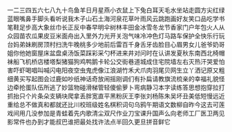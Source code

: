 一二三四五六七八九十鸟鱼羊日月星燕小衣鼠上下兔白耳天毛水坐站走圆方尖红绿蓝眼嘴鼻手脚头看听说我木子山石土海河泉花草叶雨风云跳跑画好友笑口品吃学书笔鞋足步高大象丝巾长正反中春早明伞树林丰田金冰雪冬龙节香家门户年包火人从众园苗农瓜果皮豆米面舟出入里外力光开关泡气味冷冲色灯马路车保护全快乐行玩台妈弟妹刷房顶村扫洗牛晚桃多少地前后雷百千身舌牙齿脸目心眉男女儿爸爷奶哥姐你他她窗屋床盆盘桌汤饭菜踩彩采勺杯进来井对问时在认讲发夏秋东南西北椅帽袜船飞机桥店楼塔梨猪猫狗鸡鸭鹅卡轮公交街巷道城成住宅院墙左右灭热汗哭爱怕害吓虾喝唱叫喊闪电阳夜空虫鬼虎像江浪湖竹禾犬爪肉羽尾贝网生立丫洒记原又粗细黄买写起图会过鹿如吵纸神话奇放闹摇刚调们有扑扁请教旗流梳亲的幸福礼貌怪边牵抢蛋队伍所逃了妙篮物碰滑梯管轻傻偷萝卜弯病静习本字读练答思想抱穿拉打抓抬只个片条朵支辆块爬拿丢胖宽直平黑粉灰王李张刘杨陈朱吴坏丑美低短慢远近重给总不做真和都就还比川校班级姓名棋积词句乌鸦午期语文数柳自昨今这去可莲戏间用几没参加是青蛙着先内歌清尘双尺作业刀宝课升国声么向老师工厂医卫两见影常件也办到才能叔巴谁把最处找许法点半回久更旦拼音鲜它